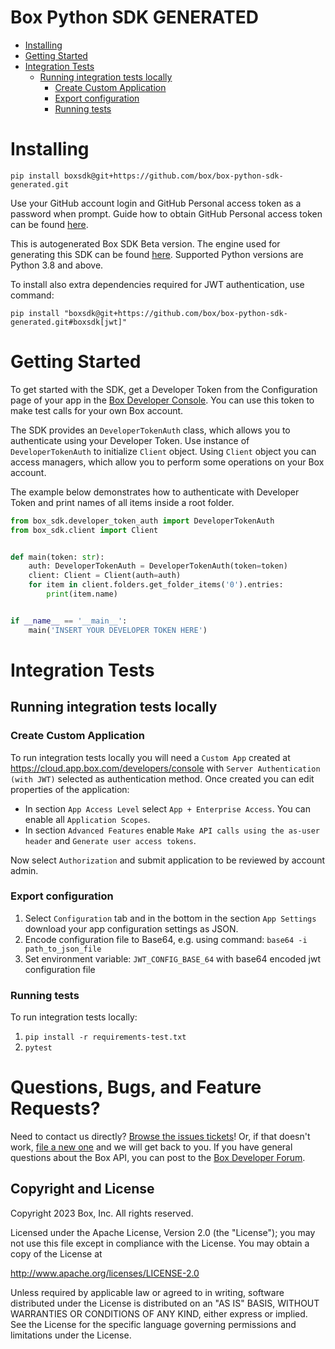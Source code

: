 # Box Python SDK GENERATED

<!-- START doctoc generated TOC please keep comment here to allow auto update -->
<!-- DON'T EDIT THIS SECTION, INSTEAD RE-RUN doctoc TO UPDATE -->

- [Installing](#installing)
- [Getting Started](#getting-started)
- [Integration Tests](#integration-tests)
  - [Running integration tests locally](#running-integration-tests-locally)
    - [Create Custom Application](#create-custom-application)
    - [Export configuration](#export-configuration)
    - [Running tests](#running-tests)

<!-- END doctoc generated TOC please keep comment here to allow auto update -->

# Installing

```console
pip install boxsdk@git+https://github.com/box/box-python-sdk-generated.git
```

Use your GitHub account login and GitHub Personal access token as a password when prompt.
Guide how to obtain GitHub Personal access token can be found [here](https://docs.github.com/en/authentication/keeping-your-account-and-data-secure/creating-a-personal-access-token#creating-a-fine-grained-personal-access-token).

This is autogenerated Box SDK Beta version. The engine used for generating this SDK can be found [here](https://github.com/box/box-codegen).
Supported Python versions are Python 3.8 and above.

To install also extra dependencies required for JWT authentication, use command:

```console
pip install "boxsdk@git+https://github.com/box/box-python-sdk-generated.git#boxsdk[jwt]"
```

# Getting Started

To get started with the SDK, get a Developer Token from the Configuration page of your app in the [Box Developer
Console](https://app.box.com/developers/console). You can use this token to make test calls for your own Box account.

The SDK provides an `DeveloperTokenAuth` class, which allows you to authenticate using your Developer Token.
Use instance of `DeveloperTokenAuth` to initialize `Client` object.
Using `Client` object you can access managers, which allow you to perform some operations on your Box account.

The example below demonstrates how to authenticate with Developer Token and print names of all items inside a root folder.

```python
from box_sdk.developer_token_auth import DeveloperTokenAuth
from box_sdk.client import Client


def main(token: str):
    auth: DeveloperTokenAuth = DeveloperTokenAuth(token=token)
    client: Client = Client(auth=auth)
    for item in client.folders.get_folder_items('0').entries:
        print(item.name)


if __name__ == '__main__':
    main('INSERT YOUR DEVELOPER TOKEN HERE')
```

# Integration Tests

## Running integration tests locally

### Create Custom Application

To run integration tests locally you will need a `Custom App` created at https://cloud.app.box.com/developers/console
with `Server Authentication (with JWT)` selected as authentication method.
Once created you can edit properties of the application:

- In section `App Access Level` select `App + Enterprise Access`. You can enable all `Application Scopes`.
- In section `Advanced Features` enable `Make API calls using the as-user header` and `Generate user access tokens`.

Now select `Authorization` and submit application to be reviewed by account admin.

### Export configuration

1. Select `Configuration` tab and in the bottom in the section `App Settings`
   download your app configuration settings as JSON.
2. Encode configuration file to Base64, e.g. using command: `base64 -i path_to_json_file`
3. Set environment variable: `JWT_CONFIG_BASE_64` with base64 encoded jwt configuration file

### Running tests

To run integration tests locally:

1. `pip install -r requirements-test.txt`
2. `pytest`

# Questions, Bugs, and Feature Requests?

Need to contact us directly? [Browse the issues
tickets](https://github.com/box/box-python-sdk-generated/issues)! Or, if that
doesn't work, [file a new
one](https://github.com/box/box-python-sdk-generated/issues/new) and we will get
back to you. If you have general questions about the Box API, you can
post to the [Box Developer
Forum](https://community.box.com/t5/Developer-Forum/bd-p/DeveloperForum).

## Copyright and License

Copyright 2023 Box, Inc. All rights reserved.

Licensed under the Apache License, Version 2.0 (the "License");
you may not use this file except in compliance with the License.
You may obtain a copy of the License at

http://www.apache.org/licenses/LICENSE-2.0

Unless required by applicable law or agreed to in writing, software
distributed under the License is distributed on an "AS IS" BASIS,
WITHOUT WARRANTIES OR CONDITIONS OF ANY KIND, either express or implied.
See the License for the specific language governing permissions and
limitations under the License.
